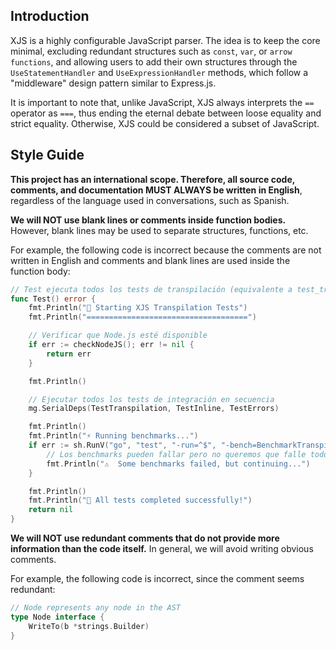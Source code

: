 ## Introduction

XJS is a highly configurable JavaScript parser. The idea is to keep the core minimal, excluding redundant structures such as `const`, `var`, or `arrow functions`, and allowing users to add their own structures through the `UseStatementHandler` and `UseExpressionHandler` methods, which follow a "middleware" design pattern similar to Express.js.

It is important to note that, unlike JavaScript, XJS always interprets the `==` operator as `===`, thus ending the eternal debate between loose equality and strict equality. Otherwise, XJS could be considered a subset of JavaScript.

## Style Guide

**This project has an international scope. Therefore, all source code, comments, and documentation MUST ALWAYS be written in English**, regardless of the language used in conversations, such as Spanish.

**We will NOT use blank lines or comments inside function bodies.** However, blank lines may be used to separate structures, functions, etc.

For example, the following code is incorrect because the comments are not written in English and comments and blank lines are used inside the function body:

```go
// Test ejecuta todos los tests de transpilación (equivalente a test_transpilation.sh)
func Test() error {
	fmt.Println("🚀 Starting XJS Transpilation Tests")
	fmt.Println("====================================")

	// Verificar que Node.js esté disponible
	if err := checkNodeJS(); err != nil {
		return err
	}

	fmt.Println()

	// Ejecutar todos los tests de integración en secuencia
	mg.SerialDeps(TestTranspilation, TestInline, TestErrors)

	fmt.Println()
	fmt.Println("⚡ Running benchmarks...")
	if err := sh.RunV("go", "test", "-run=^$", "-bench=BenchmarkTranspilation", "-benchmem", "./test/integration"); err != nil {
		// Los benchmarks pueden fallar pero no queremos que falle todo el test
		fmt.Println("⚠️  Some benchmarks failed, but continuing...")
	}

	fmt.Println()
	fmt.Println("🎉 All tests completed successfully!")
	return nil
}
```

**We will NOT use redundant comments that do not provide more information than the code itself.** In general, we will avoid writing obvious comments.

For example, the following code is incorrect, since the comment seems redundant:

```go
// Node represents any node in the AST
type Node interface {
	WriteTo(b *strings.Builder)
}
```